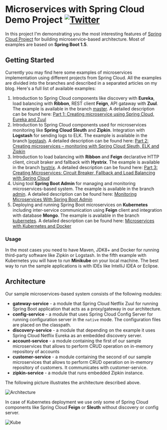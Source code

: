 # Microservices with Spring Cloud Demo Project [![Twitter](https://img.shields.io/twitter/follow/piotr_minkowski.svg?style=social&logo=twitter&label=Follow%20Me)](https://twitter.com/piotr_minkowski)

In this project I'm demonstrating you the most interesting features of [Spring Cloud Project](https://spring.io/projects/spring-cloud) for building microservice-based architecture. Most of examples are based on **Spring Boot 1.5**.

## Getting Started 
Currently you may find here some examples of microservices implementation using different projects from Spring Cloud. All the examples are divided into the branches and described in a separated articles on my blog. Here's a full list of available examples:
1. Introduction to Spring Cloud components like discovery with **Eureka**, load balancing with **Ribbon**, REST client **Feign**, API gataway with **Zuul**. The example is available in the branch [master](https://github.com/piomin/sample-spring-microservices/tree/master). A detailed description can be found here: [Part 1: Creating microservice using Spring Cloud, Eureka and Zuul](https://piotrminkowski.wordpress.com/2017/02/05/part-1-creating-microservice-using-spring-cloud-eureka-and-zuul/)
2. Introduction to Spring Cloud components used for microservices monitoring like **Spring Cloud Sleuth** and **Zipkin**. Integration with **Logstash** for sending logs to ELK. The example is available in the branch [logstash](https://github.com/piomin/sample-spring-microservices/tree/logstash). A detailed description can be found here: [Part 2: Creating microservices – monitoring with Spring Cloud Sleuth, ELK and Zipkin](https://piotrminkowski.wordpress.com/2017/04/05/part-2-creating-microservices-monitoring-with-spring-cloud-sleuth-elk-and-zipkin/)
3. Introduction to load balancing with **Ribbon** and **Feign** declarative HTTP client, circuit braker and fallback with **Hystrix**. The example is available in the branch [hystrix](https://github.com/piomin/sample-spring-microservices/tree/hystrix). A detailed description can be found here: [Part 3: Creating Microservices: Circuit Breaker, Fallback and Load Balancing with Spring Cloud](https://piotrminkowski.wordpress.com/2017/05/15/part-3-creating-microservices-circuit-breaker-fallback-and-load-balancing-with-spring-cloud/)
4. Using tool **Spring Boot Admin** for managing and monitoring microservices-based system. The example is available in the branch [admin](https://github.com/piomin/sample-spring-microservices/tree/admin). A detailed description can be found here: [Monitoring Microservices With Spring Boot Admin](https://piotrminkowski.wordpress.com/2017/06/26/monitoring-microservices-with-spring-boot-admin/)
5. Deploying and running Spring Boot microservices on **Kubernetes** including inter-service communication using **Feign** client and integration with database **Mongo**. The example is available in the branch [kubernetes](https://github.com/piomin/sample-spring-microservices/tree/kubernetes). A detailed description can be found here: [Microservices with Kubernetes and Docker](https://piotrminkowski.wordpress.com/2017/03/31/microservices-with-kubernetes-and-docker) 


### Usage

In the most cases you need to have Maven, JDK8+ and Docker for running third-party software like Zipkin or Logstash. In the fifth example with Kubernetes you will have to run **Minikube** on your local machine. The best way to run the sample applications is with IDEs like IntelliJ IDEA or Eclipse.  

## Architecture

Our sample microservices-based system consists of the following modules:
- **gateway-service** - a module that Spring Cloud Netflix Zuul for running Spring Boot application that acts as a proxy/gateway in our architecture.
- **config-service** - a module that uses Spring Cloud Config Server for running configuration server in the `native` mode. The configuration files are placed on the classpath.
- **discovery-service** - a module that depending on the example it uses Spring Cloud Netflix Eureka as an embedded discovery server.
- **account-service** - a module containing the first of our sample microservices that allows to perform CRUD operation on in-memory repository of accounts
- **customer-service** - a module containing the second of our sample microservices that allows to perform CRUD operation on in-memory repository of customers. It communicates with customer-service. 
- **zipkin-service** - a module that runs embedded Zipkin instance.

The following picture illustrates the architecture described above.

<img src="https://piotrminkowski.files.wordpress.com/2017/02/san1s57hfsas5v53ms53.png" title="Architecture"/><br/>

In case of Kubernetes deployment we use only some of Spring Cloud components like Spring Cloud **Feign** or **Sleuth** without discovery or config server.

<img src="https://piotrminkowski.files.wordpress.com/2017/03/kube_micro.png?w=768&h=528" title="Kube"/>




